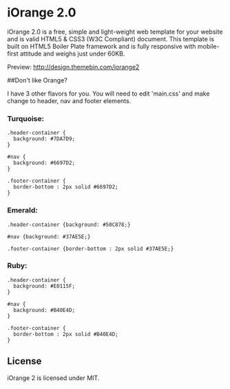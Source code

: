iOrange 2.0
=========

iOrange 2.0 is a free, simple and light-weight web template for your website and is valid HTML5 & CSS3 (W3C Compliant) document. This template is built on HTML5 Boiler Plate framework and is fully responsive with mobile-first attitude and weighs just under 60KB.

Preview: http://design.themebin.com/iorange2

##Don't like Orange?

I have 3 other flavors for you. You will need to edit 'main.css' and make change to header, nav and footer elements.

### Turquoise:

    .header-container {
      background: #7DA7D9;
    }

    #nav {
      background: #6697D2;
    }

    .footer-container { 
      border-bottom : 2px solid #6697D2;
    }

### Emerald:

    .header-container {background: #50C878;}

    #nav {background: #37AE5E;}
    
    .footer-container {border-bottom : 2px solid #37AE5E;}

### Ruby:

    .header-container {
      background: #E0115F;
    }

    #nav { 
      background: #B40E4D; 
    }
    
    .footer-container { 
      border-bottom : 2px solid #B40E4D;
    }

## License

iOrange 2 is licensed under MIT.